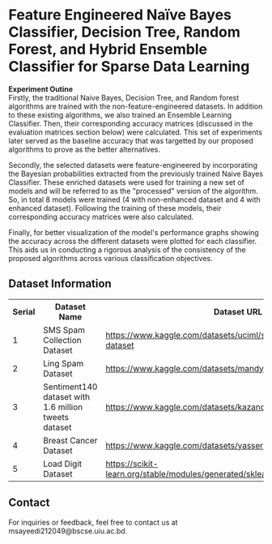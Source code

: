 # Feature Engineered Naïve Bayes Classifier, Decision Tree, Random Forest, and Hybrid Ensemble Classifier for Sparse Data Learning

<strong>Experiment Outine</strong><br>
Firstly, the traditional Naive Bayes, Decision Tree, and Random forest algorithms are trained with the non-feature-engineered datasets.  In addition to these existing algorithms, we also trained an Ensemble Learning Classifier. Then, their corresponding accuracy matrices (discussed in the evaluation matrices section below) were calculated. This set of experiments later served as the baseline accuracy that was targetted by our proposed algorithms to prove as the better alternatives.

Secondly, the selected datasets were feature-engineered by incorporating the Bayesian probabilities extracted from the previously trained Naive Bayes Classifier. These enriched datasets were used for training a new set of models and will be referred to as the "processed" version of the algorithm. So, in total 8 models were trained (4 with non-enhanced dataset and 4 with enhanced dataset). Following the training of these models, their corresponding accuracy matrices were also calculated.

Finally, for better visualization of the model's performance graphs showing the accuracy across the different datasets were plotted for each classifier. This aids us in conducting a rigorous analysis of the consistency of the proposed algorithms across various classification objectives. 

<!DOCTYPE html>
<html>
<head>
</head>
<body>

  <h2>Dataset Information</h2>

  <table>
    <tr>
      <th>Serial</th>
      <th>Dataset Name</th>
      <th>Dataset URL</th>
    </tr>
    <tr>
      <td>1</td>
      <td>SMS Spam Collection Dataset</td>
      <td><a href="https://www.kaggle.com/datasets/uciml/sms-spam-collection-dataset" target="_blank">https://www.kaggle.com/datasets/uciml/sms-spam-collection-dataset</a></td>
    </tr>
    <tr>
      <td>2</td>
      <td>Ling Spam Dataset</td>
      <td><a href="https://www.kaggle.com/datasets/mandygu/lingspam-dataset" target="_blank">https://www.kaggle.com/datasets/mandygu/lingspam-dataset</a></td>
    </tr>
    <tr>
      <td>3</td>
      <td>Sentiment140 dataset with 1.6 million tweets dataset</td>
      <td><a href="https://www.kaggle.com/datasets/kazanova/sentiment140" target="_blank">https://www.kaggle.com/datasets/kazanova/sentiment140</a></td>
    </tr>
    <tr>
      <td>4</td>
      <td>Breast Cancer Dataset</td>
      <td><a href="https://www.kaggle.com/datasets/yasserh/breast-cancer-dataset" target="_blank">https://www.kaggle.com/datasets/yasserh/breast-cancer-dataset</a></td>
    </tr>
    <tr>
      <td>5</td>
      <td>Load Digit Dataset</td>
      <td><a href="https://scikit-learn.org/stable/modules/generated/sklearn.datasets.load_digits.html" target="_blank">https://scikit-learn.org/stable/modules/generated/sklearn.datasets.load_digits.html</a></td>
    </tr>
  </table>

  <h2>Contact</h2>
  <p>For inquiries or feedback, feel free to contact us at msayeedi212049@bscse.uiu.ac.bd.</p>


</body>
</html>
